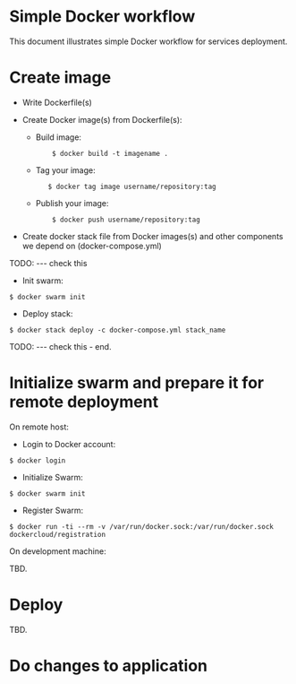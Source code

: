 # Simple Docker workflow

This document illustrates simple Docker workflow for services deployment.

# Create image

- Write Dockerfile(s)
- Create Docker image(s) from Dockerfile(s):
    
    + Build image:
        ```
            $ docker build -t imagename .
        ```
    + Tag your image:
        ```
           $ docker tag image username/repository:tag
        ```
    + Publish your image:
        ```
            $ docker push username/repository:tag
        ```

- Create docker stack file from Docker images(s) and other components we depend on (docker-compose.yml)



TODO: --- check this
- Init swarm:
```
$ docker swarm init
```
- Deploy stack:
```
$ docker stack deploy -c docker-compose.yml stack_name
```
TODO: --- check this - end.


# Initialize swarm and prepare it for remote deployment

On remote host:

- Login to Docker account:
```
$ docker login
```

- Initialize Swarm:
```
$ docker swarm init
```

- Register Swarm:
```
$ docker run -ti --rm -v /var/run/docker.sock:/var/run/docker.sock dockercloud/registration
```

On development machine:

TBD.

# Deploy

TBD.

# Do changes to application
